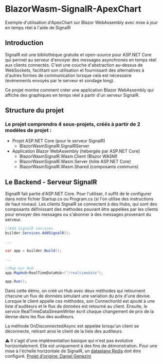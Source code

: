 # BlazorWasm-SignalR-ApexChart
Exemple d'utilisation d'ApexChart sur Blazor WebAssembly avec mise à jour en temps réel à l'aide de SignalR

## Introduction
SignalR est une bibliothèque gratuite et open-source pour ASP.NET Core qui permet au serveur d'envoyer des messages asynchrones en temps réel aux clients connectés. C'est une couche d'abstraction au-dessus de WebSockets, facilitant son utilisation et fournissant des alternatives à d'autres formes de communication lorsque cela est nécessaire (événements envoyés par le serveur et sondage long).

Ce projet montre comment créer une application Blazor WebAssembly qui affiche des graphiques en temps réel à partir d'un serveur SignalR.


## Structure du projet

### Le projet comprendra 4 sous-projets, créés à partir de 2 modèles de projet :

  - Projet ASP.NET Core (pour le serveur SignalR)
    - BlazorWasmSignalR.SignalRServer
  - Application Blazor WebAssembly (hébergée par ASP.NET Core)
    - BlazorWasmSignalR.Wasm.Client (Blazor WASM)
    - BlazorWasmSignalR.Wasm.Server (hôte ASP.NET Core)
    - BlazorWasmSignalR.Wasm.Shared (composants communs)

## Le Backend - Serveur SignalR

SignalR fait partie d'ASP.NET Core. Pour l'utiliser, il suffit de le configurer dans notre fichier Startup.cs ou Program.cs (si l'on utilise des instructions de haut niveau). Les clients SignalR se connectent à des Hubs, qui sont des composants définissant des méthodes pouvant être appelées par les clients pour envoyer des messages ou s'abonner à des messages provenant du serveur.

``` csharp
//Add SignalR services
builder.Services.AddSignalR();

...

var app = builder.Build();

...

//Map our Hub
app.MapHub<RealTimeDataHub>("/realtimedata");

app.Run();

```
Dans cette démo, on créé un Hub avec deux méthodes qui retournent chacune un flux de données simulant une variation du prix d'une devise. Lorsque le client appelle ces méthodes, son ConnectionId est ajouté à une liste d'auditeurs et le flux de données est retourné au client. Ensuite, le service RealTimeDataStreamWriter écrit chaque changement de prix de la devise dans les flux des auditeurs.

La méthode OnDisconnectedAsync est appelée lorsqu'un client se déconnecte, retirant ainsi le client de la liste des auditeurs.

⚠️ Il s'agit d'une implémentation basique qui n'est pas évolutive horizontalement. Elle est uniquement à des fins de démonstration. Pour une mise à l'échelle horizontale de SignalR, un [dataplane Redis](https://learn.microsoft.com/en-us/aspnet/core/signalr/redis-backplane?view=aspnetcore-8.0) doit être configuré.
[Projet d'origine: Daniel Genezini](https://blog.genezini.com/p/real-time-charts-with-blazor-signalr-and-apexcharts/)

